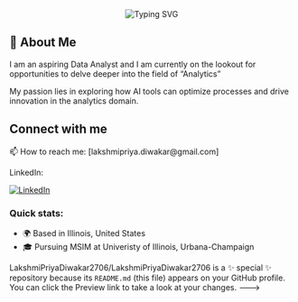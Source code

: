 <div align="center">
    <img src="https://readme-typing-svg.herokuapp.com?font=Jetbrains+mono&size=40&duration=3000&color=33FF33&center=true&vCenter=true&width=700&lines=Hi,+I+am+Lakshmi+Priya+Diwakar;Welcome+to+my+Github" alt="Typing SVG"/>
</div>

<div align="Left">
    <h2>🚀 About Me</h2>
    <p>I am an aspiring Data Analyst and I am currently on the lookout for opportunities to delve deeper into the field of “Analytics”</p>
    <p>My passion lies in exploring how AI tools can optimize processes and drive innovation in the analytics domain.</p>
</div>

<div align="Left">
    <h2>Connect with me</h2>
    <p>📫 How to reach me: [lakshmipriya.diwakar@gmail.com]</p>
    <p>LinkedIn:</p>
    <a href="https://www.linkedin.com/in/lakshmi-priya-diwakar/">
        <img src="https://img.shields.io/badge/LinkedIn-0077B5?style=for-the-badge&logo=linkedin&logoColor=white" alt="LinkedIn"/>
    </a>
</div>

### Quick stats:
- 🌍 Based in Illinois, United States
- 🎓 Pursuing MSIM at Univeristy of Illinois, Urbana-Champaign








LakshmiPriyaDiwakar2706/LakshmiPriyaDiwakar2706 is a ✨ special ✨ repository because its `README.md` (this file) appears on your GitHub profile.
You can click the Preview link to take a look at your changes.
--->
